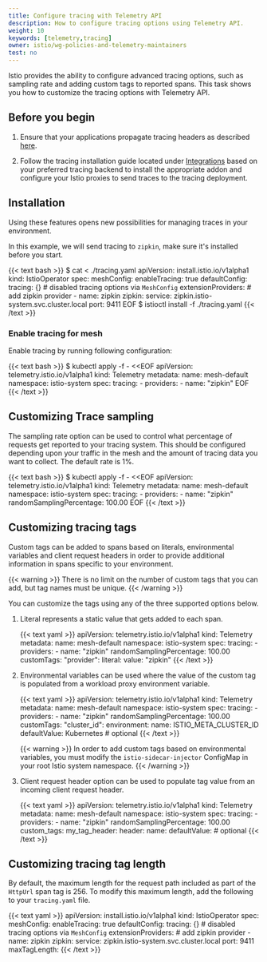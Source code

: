 ```yaml
---
title: Configure tracing with Telemetry API
description: How to configure tracing options using Telemetry API.
weight: 10
keywords: [telemetry,tracing]
owner: istio/wg-policies-and-telemetry-maintainers
test: no
---
```


Istio provides the ability to configure advanced tracing options,
such as sampling rate and adding custom tags to reported spans.
This task shows you how to customize the tracing options with Telemetry API.

## Before you begin

1.  Ensure that your applications propagate tracing headers as described [here](/docs/tasks/observability/distributed-tracing/overview/).

1.  Follow the tracing installation guide located under [Integrations](/docs/ops/integrations/)
    based on your preferred tracing backend to install the appropriate addon and
    configure your Istio proxies to send traces to the tracing deployment.

## Installation

Using these features opens new possibilities for managing traces in your environment.

In this example, we will send tracing to `zipkin`, make sure it's installed before you start.

{{< text bash >}}
$ cat <<EOF > ./tracing.yaml
apiVersion: install.istio.io/v1alpha1
kind: IstioOperator
spec:
  meshConfig:
    enableTracing: true
    defaultConfig:
      tracing: {} # disabled tracing options via `MeshConfig`
    extensionProviders:
    # add zipkin provider
    - name: zipkin
      zipkin:
        service: zipkin.istio-system.svc.cluster.local
        port: 9411
EOF
$ istioctl install -f ./tracing.yaml
{{< /text >}}

### Enable tracing for mesh

Enable tracing by running following configuration:

{{< text bash >}}
$ kubectl apply -f - <<EOF
apiVersion: telemetry.istio.io/v1alpha1
kind: Telemetry
metadata:
  name: mesh-default
  namespace: istio-system
spec:
  tracing:
    - providers:
        - name: "zipkin"
EOF
{{< /text >}}

## Customizing Trace sampling

The sampling rate option can be used to control what percentage of requests get
reported to your tracing system. This should be configured depending upon your
traffic in the mesh and the amount of tracing data you want to collect.
The default rate is 1%.

{{< text bash >}}
$ kubectl apply -f - <<EOF
apiVersion: telemetry.istio.io/v1alpha1
kind: Telemetry
metadata:
  name: mesh-default
  namespace: istio-system
spec:
  tracing:
    - providers:
        - name: "zipkin"
      randomSamplingPercentage: 100.00
EOF
{{< /text >}}

## Customizing tracing tags

Custom tags can be added to spans based on literals, environmental variables and
client request headers in order to provide additional information in spans
specific to your environment.

{{< warning >}}
There is no limit on the number of custom tags that you can add, but tag names must be unique.
{{< /warning >}}

You can customize the tags using any of the three supported options below.

1.  Literal represents a static value that gets added to each span.

    {{< text yaml >}}
    apiVersion: telemetry.istio.io/v1alpha1
    kind: Telemetry
    metadata:
    name: mesh-default
    namespace: istio-system
    spec:
    tracing:
        - providers:
            - name: "zipkin"
        randomSamplingPercentage: 100.00
        customTags:
            "provider":
            literal:
                value: "zipkin"
    {{< /text >}}

1.  Environmental variables can be used where the value of the custom tag is
    populated from a workload proxy environment variable.

    {{< text yaml >}}
    apiVersion: telemetry.istio.io/v1alpha1
    kind: Telemetry
    metadata:
      name: mesh-default
      namespace: istio-system
    spec:
      tracing:
        - providers:
            - name: "zipkin"
          randomSamplingPercentage: 100.00
          customTags:
            "cluster_id":
              environment:
                name: ISTIO_META_CLUSTER_ID
                defaultValue: Kubernetes # optional
    {{< /text >}}

    {{< warning >}}
    In order to add custom tags based on environmental variables, you must
    modify the `istio-sidecar-injector` ConfigMap in your root Istio system namespace.
    {{< /warning >}}

1.  Client request header option can be used to populate tag value from an
    incoming client request header.

    {{< text yaml >}}
    apiVersion: telemetry.istio.io/v1alpha1
    kind: Telemetry
    metadata:
      name: mesh-default
      namespace: istio-system
    spec:
      tracing:
        - providers:
            - name: "zipkin"
          randomSamplingPercentage: 100.00
          custom_tags:
            my_tag_header:
              header:
                name: <CLIENT-HEADER>
                defaultValue: <VALUE>      # optional
    {{< /text >}}

## Customizing tracing tag length

By default, the maximum length for the request path included as part of the `HttpUrl` span tag is 256.
To modify this maximum length, add the following to your `tracing.yaml` file.

{{< text yaml >}}
apiVersion: install.istio.io/v1alpha1
kind: IstioOperator
spec:
  meshConfig:
    enableTracing: true
    defaultConfig:
      tracing: {} # disabled tracing options via `MeshConfig`
    extensionProviders:
    # add zipkin provider
    - name: zipkin
      zipkin:
        service: zipkin.istio-system.svc.cluster.local
        port: 9411
        maxTagLength: <VALUE>
{{< /text >}}
